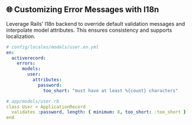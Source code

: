 ## 🌐 Customizing Error Messages with I18n

Leverage Rails’ I18n backend to override default validation messages and interpolate model attributes. This ensures consistency and supports localization.

```yaml
# config/locales/models/user.en.yml
en:
  activerecord:
    errors:
      models:
        user:
          attributes:
            password:
              too_short: "must have at least %{count} characters"

# app/models/user.rb
class User < ApplicationRecord
  validates :password, length: { minimum: 8, too_short: :too_short }
end
```